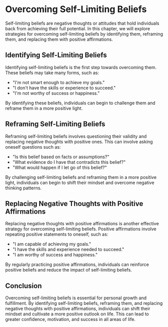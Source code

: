 Overcoming Self-Limiting Beliefs
=============================================================================

Self-limiting beliefs are negative thoughts or attitudes that hold individuals back from achieving their full potential. In this chapter, we will explore strategies for overcoming self-limiting beliefs by identifying them, reframing them, and replacing them with positive affirmations.

Identifying Self-Limiting Beliefs
---------------------------------

Identifying self-limiting beliefs is the first step towards overcoming them. These beliefs may take many forms, such as:

* "I'm not smart enough to achieve my goals."
* "I don't have the skills or experience to succeed."
* "I'm not worthy of success or happiness."

By identifying these beliefs, individuals can begin to challenge them and reframe them in a more positive light.

Reframing Self-Limiting Beliefs
-------------------------------

Reframing self-limiting beliefs involves questioning their validity and replacing negative thoughts with positive ones. This can involve asking oneself questions such as:

* "Is this belief based on facts or assumptions?"
* "What evidence do I have that contradicts this belief?"
* "What would happen if I let go of this belief?"

By challenging self-limiting beliefs and reframing them in a more positive light, individuals can begin to shift their mindset and overcome negative thinking patterns.

Replacing Negative Thoughts with Positive Affirmations
------------------------------------------------------

Replacing negative thoughts with positive affirmations is another effective strategy for overcoming self-limiting beliefs. Positive affirmations involve repeating positive statements to oneself, such as:

* "I am capable of achieving my goals."
* "I have the skills and experience needed to succeed."
* "I am worthy of success and happiness."

By regularly practicing positive affirmations, individuals can reinforce positive beliefs and reduce the impact of self-limiting beliefs.

Conclusion
----------

Overcoming self-limiting beliefs is essential for personal growth and fulfillment. By identifying self-limiting beliefs, reframing them, and replacing negative thoughts with positive affirmations, individuals can shift their mindset and cultivate a more positive outlook on life. This can lead to greater confidence, motivation, and success in all areas of life.
